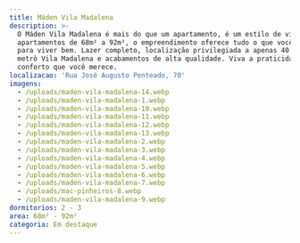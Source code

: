 ```yaml
---
title: Máden Vila Madalena
description: >-
  O Máden Vila Madalena é mais do que um apartamento, é um estilo de vida. Com
  apartamentos de 68m² a 92m², o empreendimento oferece tudo o que você precisa
  para viver bem. Lazer completo, localização privilegiada a apenas 40 passos do
  metrô Vila Madalena e acabamentos de alta qualidade. Viva a praticidade e o
  conforto que você merece.
localizacao: 'Rua José Augusto Penteado, 70'
imagens:
  - /uploads/maden-vila-madalena-14.webp
  - /uploads/maden-vila-madalena-1.webp
  - /uploads/maden-vila-madalena-10.webp
  - /uploads/maden-vila-madalena-11.webp
  - /uploads/maden-vila-madalena-12.webp
  - /uploads/maden-vila-madalena-13.webp
  - /uploads/maden-vila-madalena-2.webp
  - /uploads/maden-vila-madalena-3.webp
  - /uploads/maden-vila-madalena-4.webp
  - /uploads/maden-vila-madalena-5.webp
  - /uploads/maden-vila-madalena-6.webp
  - /uploads/maden-vila-madalena-7.webp
  - /uploads/mac-pinheiros-8.webp
  - /uploads/maden-vila-madalena-9.webp
dormitorios: 2 - 3
area: 68m² - 92m²
categoria: Em destaque
---
```


